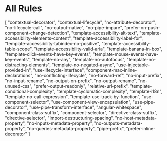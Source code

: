 # All Rules

[
"contextual-decorator",
"contextual-lifecycle",
"no-attribute-decorator",
"no-lifecycle-call",
"no-output-native",
"no-pipe-impure",
"prefer-on-push-component-change-detection",
"template-accessibility-alt-text",
"template-accessibility-elements-content",
"template-accessibility-label-for",
"template-accessibility-tabindex-no-positive",
"template-accessibility-table-scope",
"template-accessibility-valid-aria",
"template-banana-in-box",
"template-click-events-have-key-events",
"template-mouse-events-have-key-events",
"template-no-any",
"template-no-autofocus",
"template-no-distracting-elements",
"template-no-negated-async",
"use-injectable-provided-in",
"use-lifecycle-interface",
"component-max-inline-declarations",
"no-conflicting-lifecycle",
"no-forward-ref",
"no-input-prefix",
"no-input-rename",
"no-output-on-prefix",
"no-output-rename",
"no-unused-css",
"prefer-output-readonly",
"relative-url-prefix",
"template-conditional-complexity",
"template-cyclomatic-complexity",
"template-i18n",
"template-no-call-expression",
"template-use-track-by-function",
"use-component-selector",
"use-component-view-encapsulation",
"use-pipe-decorator",
"use-pipe-transform-interface",
"angular-whitespace",
"component-class-suffix",
"component-selector",
"directive-class-suffix",
"directive-selector",
"import-destructuring-spacing",
"no-host-metadata-property",
"no-inputs-metadata-property",
"no-outputs-metadata-property",
"no-queries-metadata-property",
"pipe-prefix",
"prefer-inline-decorator"
]
